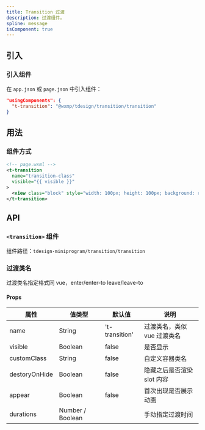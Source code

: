 ```yaml
---
title: Transition 过渡
description: 过渡组件。
spline: message
isComponent: true
---
```


## 引入

### 引入组件

在 `app.json` 或 `page.json` 中引入组件：

```json
"usingComponents": {
  "t-transition": "@wxmp/tdesign/transition/transition"
}
```

## 用法

### 组件方式

```xml
<!-- page.wxml -->
<t-transition
  name="transition-class"
  visible="{{ visible }}"
>
  <view class="block" style="width: 100px; height: 100px; background: red;"></view>
</t-transition>
```

## API

### `<transition>` 组件

组件路径：`tdesign-miniprogram/transition/transition`

### 过渡类名

过渡类名指定格式同 vue，enter/enter-to leave/leave-to

#### Props

| 属性          | 值类型           | 默认值         | 说明                        |
| ------------- | ---------------- | -------------- | --------------------------- |
| name          | String           | 't-transition' | 过渡类名，类似 vue 过渡类名 |
| visible       | Boolean          | false          | 是否显示                    |
| customClass   | String           | false          | 自定义容器类名              |
| destoryOnHide | Boolean          | false          | 隐藏之后是否渲染 slot 内容  |
| appear        | Boolean          | false          | 首次出现是否展示动画        |
| durations     | Number / Boolean |                | 手动指定过渡时间            |

